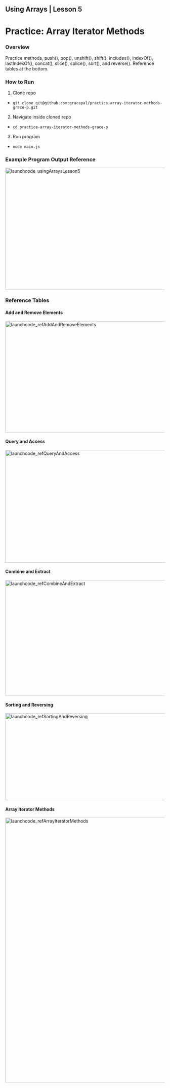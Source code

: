 ## Using Arrays | Lesson 5

# Practice: Array Iterator Methods

### Overview

Practice methods, push(), pop(), unshift(), shift(), includes(), indexOf(), lastIndexOf(), concat(), slice(), splice(), sort(), and reverse(). Reference tables at the bottom.

### How to Run

1. Clone repo

- `git clone git@github.com:gracepal/practice-array-iterator-methods-grace-p.git`

2. Navigate inside cloned repo

- `cd practice-array-iterator-methods-grace-p`

3. Run program

- `node main.js`

### Example Program Output Reference

<img width="557" height="386" alt="launchcode_usingArraysLesson5" src="https://github.com/user-attachments/assets/7b64c863-e4cf-4641-9b68-ffa5d50e3181" />

### Reference Tables

#### Add and Remove Elements

<img width="685" height="352" alt="launchcode_refAddAndRemoveElements" src="https://github.com/user-attachments/assets/efa89d80-2d6f-4110-98b0-a65ef72b4c60" />

#### Query and Access

<img width="761" height="356" alt="launchcode_refQueryAndAccess" src="https://github.com/user-attachments/assets/4886ec53-4992-4fdb-8c7d-bd57719eb8ce" />

#### Combine and Extract

<img width="759" height="365" alt="launchcode_refCombineAndExtract" src="https://github.com/user-attachments/assets/1f149848-249e-4313-9ab0-e3f5460e73c6" />

#### Sorting and Reversing

<img width="760" height="275" alt="launchcode_refSortingAndReversing" src="https://github.com/user-attachments/assets/99f564b6-334b-428f-bfa6-5dd9296e265a" />

#### Array Iterator Methods

<img width="660" height="837" alt="launchcode_refArrayIteratorMethods" src="https://github.com/user-attachments/assets/928e3437-e0e0-4607-8ceb-edbbc2eb2a74" />
